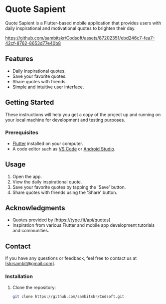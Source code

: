 # Quote Sapient

Quote Sapient is a Flutter-based mobile application that provides users with daily inspirational and motivational quotes to brighten their day.

https://github.com/sambitskr/Codsoft/assets/87202351/ebd246c7-fea7-42cf-8762-8653d77e40b8

## Features

- Daily inspirational quotes.
- Save your favorite quotes.
- Share quotes with friends.
- Simple and intuitive user interface.

## Getting Started

These instructions will help you get a copy of the project up and running on your local machine for development and testing purposes.

### Prerequisites

- [Flutter](https://flutter.dev/) installed on your computer.
- A code editor such as [VS Code](https://code.visualstudio.com/) or [Android Studio](https://developer.android.com/studio).

## Usage

 1. Open the app.
 2. View the daily inspirational quote.
 3. Save your favorite quotes by tapping the 'Save' button.
 4. Share quotes with friends using the 'Share' button.

 ## Acknowledgments

- Quotes provided by [https://type.fit/api/quotes].
- Inspiration from various Flutter and mobile app development tutorials and communities.

 ## Contact

 If you have any questions or feedback, feel free to contact us at [skrsambit@gmail.com].

 ### Installation

1. Clone the repository:

   ```bash
   git clone https://github.com/sambitskr/Codsoft.git

   

